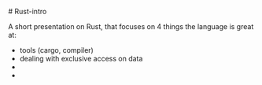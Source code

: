 # Rust-intro

A short presentation on Rust, that focuses on 4 things the language is great at:

 - tools (cargo, compiler)
 - dealing with exclusive access on data
 - 
 - 